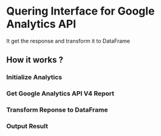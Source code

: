 # Quering Interface for Google Analytics API
It get the response and transform it to DataFrame

## How it works ? 

### Initialize Analytics 

### Get Google Analytics API V4 Report 

### Transform Reponse to DataFrame

### Output Result